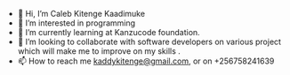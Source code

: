 - 👋 Hi, I’m Caleb Kitenge Kaadimuke
- 👀 I’m interested in programming
- 🌱 I’m currently learning at Kanzucode foundation.
- 💞️ I’m looking to collaborate with software developers on various project which will make me to improve on my skills .
- 📫 How to reach me kaddykitenge@gmail.com, or on +256758241639

<!---
kaddy1993/kaddy1993 is a ✨ special ✨ repository because its `README.md` (this file) appears on your GitHub profile.
You can click the Preview link to take a look at your changes.
--->

